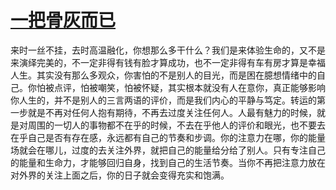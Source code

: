 # [一把骨灰而已](https://github.com/platojobs/SFLOG/issues/340)

来时一丝不挂，去时高温融化，你想那么多干什么？我们是来体验生命的，又不是来演绎完美的，不一定非得有钱有脸才算成功，也不一定非得有车有房才算是幸福人生。其实没有那么多观众，你害怕的不是别人的目光，而是困在臆想情绪中的自己。你怕被点评，怕被嘲笑，怕被怀疑，其实根本就没有人在意你，真正能够影响你人生的，并不是别人的三言两语的评价，而是我们内心的平静与笃定。转运的第一步就是不再对任何人抱有期待，不再去过度关注任何人。人最有魅力的时候，就是对周围的一切人的事物都不在乎的时候，不去在乎他人的评价和眼光，也不要去在乎自己是否有存在感，永远都有自己的节奏和步调。你的注意力在哪，你的能量场就会在哪儿，过度的去关注外界，就把自己的能量给分给了别人。只有专注自己的能量和生命力，才能够回归自身，找到自己的生活节奏。当你不再把注意力放在对外界的关注上面之后，你的日子就会变得充实和饱满。